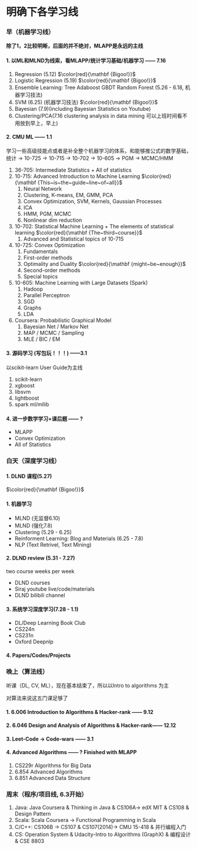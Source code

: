 # 明确下各学习线

### 早（机器学习线）

**除了1，2比较明晰，后面的并不绝对，MLAPP是永远的主线**

#### 1. 以ML和MLND为线索，看MLAPP/统计学习基础/机器学习 —— 7.16

1. Regression (5.12) $\color{red}{\mathbf {Bigoo!}}$
2. Logistic Regression (5.19) $\color{red}{\mathbf {Bigoo!}}$
3. Ensemble Learning: Tree Adaboost GBDT Random Forest (5.26 - 6.18, 机器学习技法)
4. SVM (6.25) (机器学习技法)  $\color{red}{\mathbf {Bigoo!}}$
5. Bayesian (7.9)(including Bayesian Statistics on Youtube)
6. Clustering/PCA(7.16 clustering analysis in data mining 可以上班时间看不用放到早上，早上)

#### 2. CMU ML —— 1.1

学习一些高级技能点或者是补全整个机器学习的体系，和能够推公式的数学基础，统计 -> 10-725 -> 10-715 -> 10-702  -> 10-605 -> PGM -> MCMC/HMM

1. 36-705: Intermediate Statistics + All of statistics
2. 10-715: Advanced Introduction to Machine Learning $\color{red}{\mathbf {This~is~the~guide~line~of~all}}$
   1. Neural Network
   2. Clustering, K-means, EM, GMM, PCA
   3. Convex Optimization, SVM, Kernels, Gaussian Processes
   4. ICA
   5. HMM, PGM, MCMC
   6. Nonlinear dim reduction
3. 10-702: Statistical Machine Learning + The elements of statistical learning $\color{red}{\mathbf {The~third~course}}$
   1. Advanced and Statistical topics of 10-715
4. 10-725: Convex Optimization
   1. Fundamentals
   2. First-order methods
   3. Optimality and Duality $\color{red}{\mathbf {might~be~enough}}$
   4. Second-order methods
   5. Special topics
5. 10-605: Machine Learning with Large Datasets (Spark)
   1. Hadoop
   2. Parallel Perceptron
   3. SGD
   4. Graphs
   5. LDA
6. Coursera: Probabilistic Graphical Model
   1. Bayesian Net / Markov Net
   2. MAP / MCMC / Sampling
   3. MLE / BIC / EM 

#### 3. 源码学习 (写包玩！！！) ——3.1

以scikit-learn User Guide为主线

1. scikit-learn
2. xgboost
3. libsvm
4. lightboost
5. spark ml/mllib

#### 4. 进一步数学学习+课后题 —— ?

* MLAPP
* Convex Optimization
* All of Statistics

### 白天（深度学习线）

#### 1. DLND 课程(5.27) 

$\color{red}{\mathbf {Bigoo!}}$

#### 1. 机器学习

* MLND (无监督6.10)
* MLND (强化7.8)
* Clustering (5.29 - 6.25)
* Reinforment Learning: Blog and Materials (6.25 - 7.8)
* NLP (Text Retrivel, Text Mining)

#### 2. DLND review (5.31 - 7.27)

two course weeks per week

* DLND courses
* Siraj youtube live/code/materials
* DLND bilibili channel

#### 3. 系统学习深度学习(7.28 - 1.1)

* DL/Deep Learning Book Club
* CS224n
* CS231n
* Oxford Deepnlp

#### 4. Papers/Codes/Projects

### 晚上（算法线）

听课（DL, CV, ML），现在基本结束了，所以以Intro to algorithms 为主

对算法来说这五门课足够了

#### 1. 6.006 Introduction  to Algorithms & Hacker-rank —— 9.12

#### 2. 6.046 Design and Analysis of Algorithms & Hacker-rank—— 12.12

#### 3. Leet-Code -> Code-wars —— 3.1

#### 4. Advanced Algorithms —— ? Finished with MLAPP

1. CS229r Algorithms for Big Data
2. 6.854 Advanced Algorithms
3. 6.851 Advanced Data Structure

### 周末（程序/项目线, 6.3开始）

1. Java: Java Coursera & Thinking in Java & CS106A-> edX MIT & CS108 & Design Pattern
2. Scala: Scala Coursera -> Functional Programming in Scala
3. C/C++: CS106B -> CS107 & CS107(2014)-> CMU 15-418 & 并行编程入门
4. CS: Operation System & Udacity-Intro to Algorithms (GraphX) & 编程设计 & CSE 8803





